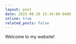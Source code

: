 ```yaml
---
layout: post
date: 2025-08-20 15:34:00-0400
inline: true
related_posts: false
---
```


Welcome to my website!
